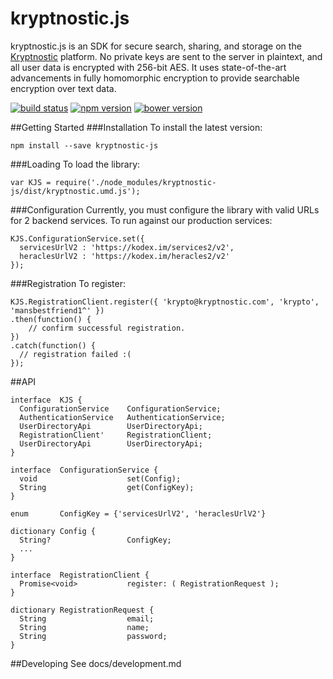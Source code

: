 # kryptnostic.js

kryptnostic.js is an SDK for secure search, sharing, and storage on the [Kryptnostic](www.kryptnostic.com) platform. No private keys are sent to the server in plaintext, and all user data is encrypted with 256-bit AES. It uses state-of-the-art advancements in fully homomorphic encryption to provide searchable encryption over text data.


[![build status](https://img.shields.io/travis/kryptnostic/kryptnostic-js.svg?branch=develop&style=flat-square)](https://travis-ci.org/kryptnostic/kryptnostic-js)
[![npm version](https://img.shields.io/npm/v/kryptnostic-js.svg?style=flat-square)](https://www.npmjs.org/package/kryptnostic-js)
[![bower version](https://img.shields.io/bower/v/kryptnostic-js.svg?style=flat-square)](http://bower.io/search/?q=kryptnostic-js)

##Getting Started
###Installation
To install the latest version:

```
npm install --save kryptnostic-js
```
###Loading
To load the library:
```
var KJS = require('./node_modules/kryptnostic-js/dist/kryptnostic.umd.js');
```

###Configuration
Currently, you must configure the library with valid URLs for 2 backend services.
To run against our production services:
```
KJS.ConfigurationService.set({
  servicesUrlV2 : 'https://kodex.im/services2/v2',
  heraclesUrlV2 : 'https://kodex.im/heracles2/v2'
});
```

###Registration
To register:
```
KJS.RegistrationClient.register({ 'krypto@kryptnostic.com', 'krypto', 'mansbestfriend1^' })
.then(function() {
    // confirm successful registration.
})
.catch(function() {
  // registration failed :(
});
```

##API
```
interface  KJS {
  ConfigurationService    ConfigurationService;
  AuthenticationService   AuthenticationService;
  UserDirectoryApi        UserDirectoryApi;
  RegistrationClient'     RegistrationClient;
  UserDirectoryApi        UserDirectoryApi;
}

interface  ConfigurationService {
  void                    set(Config);
  String                  get(ConfigKey);
}

enum       ConfigKey = {'servicesUrlV2', 'heraclesUrlV2'}

dictionary Config {
  String?                 ConfigKey;
  ...
}

interface  RegistrationClient {
  Promise<void>           register: ( RegistrationRequest );
}

dictionary RegistrationRequest {
  String                  email;
  String                  name;
  String                  password;
}
```

##Developing
See docs/development.md

